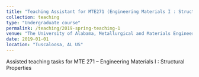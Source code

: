```yaml
---
title: "Teaching Assistant for MTE271 (Engineering Materials I : Structural Properties)"
collection: teaching
type: "Undergraduate course"
permalink: /teaching/2019-spring-teaching-1
venue: "The University of Alabama, Metallurgical and Materials Engineering Department"
date: 2019-01-01
location: "Tuscaloosa, AL US"
---
```


Assisted teaching tasks for MTE 271 – Engineering Materials I : Structural Properties


